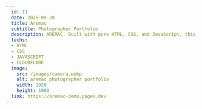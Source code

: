 ```yaml
---
  id: 11
  date: 2025-09-28
  title: Aremac
  subtitle: Photographer Portfolio
  description: AREMAC. Built with pure HTML, CSS, and JavaScript, this portfolio uses a dark theme to make photos stand out. A sticky navigation bar leads to sections like introduction, biography projects with modal pop-ups, and a contact form that sends data via email.
  techs: 
  - HTML
  - CSS
  - JAVASCRIPT
  - CLOUDFLARE
  image:
    src: /images/camera.webp
    alt: aremac photographer portfolio
    width: 1920
    height: 1080
  link: https://aremac-demo.pages.dev
---
```

